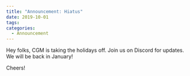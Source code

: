 ```yaml
---
title: "Announcement: Hiatus"
date: 2019-10-01
tags: 
categories: 
  - Announcement
---
```


Hey folks, CGM is taking the holidays off. Join us on Discord for updates. We will be back in January!

Cheers!